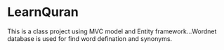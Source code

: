LearnQuran
==========

This is a class project using MVC model and Entity framework...Wordnet database is used for find word defination and synonyms.

